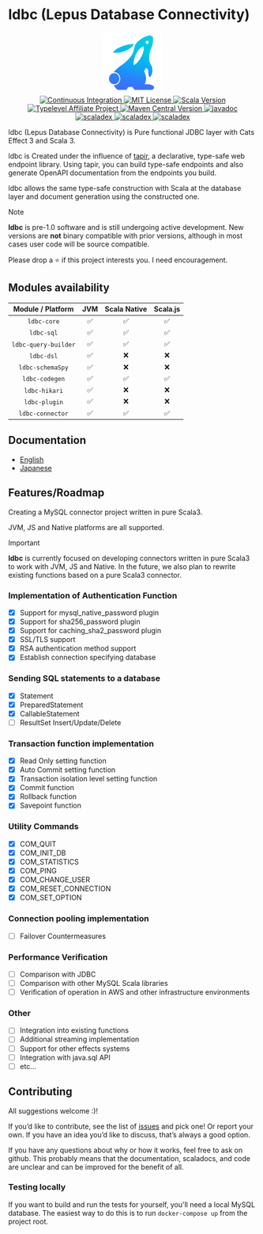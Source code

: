 # ldbc (Lepus Database Connectivity)

<div align="center">
  <img alt="ldbc" src="./lepus_logo.png">
</div>

<div align="center">
  <a href="https://github.com/takapi327/ldbc/actions/workflows/ci.yml">
    <img alt="Continuous Integration" src="https://github.com/takapi327/ldbc/actions/workflows/ci.yml/badge.svg?branch=master">
  </a>
  <a href="https://en.wikipedia.org/wiki/MIT_License">
    <img alt="MIT License" src="https://img.shields.io/badge/license-MIT-green">
  </a>
  <a href="https://github.com/lampepfl/dotty">
    <img alt="Scala Version" src="https://img.shields.io/badge/scala-v3.3.x-red">
  </a>
  <a href="https://typelevel.org/projects/affiliate/">
    <img alt="Typelevel Affiliate Project" src="https://img.shields.io/badge/typelevel-affiliate%20project-FF6169.svg">
  </a>
  <a href="https://search.maven.org/artifact/io.github.takapi327/ldbc-core_3/0.3.0-beta2/jar">
    <img alt="Maven Central Version" src="https://img.shields.io/maven-central/v/io.github.takapi327/ldbc-core_3?color=blue">
  </a>
  <a href="https://javadoc.io/doc/io.github.takapi327/ldbc-core_3">
    <img alt="javadoc" src="https://javadoc.io/badge2/io.github.takapi327/ldbc-core_3/javadoc.svg">
  </a>
</div>

<div align="center">
  <a href="https://index.scala-lang.org/takapi327/ldbc">
    <img alt="scaladex" src="https://index.scala-lang.org/takapi327/ldbc/ldbc-core/latest-by-scala-version.svg?color=blue">
  </a>
  <a href="https://index.scala-lang.org/takapi327/ldbc">
    <img alt="scaladex" src="https://index.scala-lang.org/takapi327/ldbc/ldbc-core/latest-by-scala-version.svg?color=blue&targetType=js">
  </a>
  <a href="https://index.scala-lang.org/takapi327/ldbc">
    <img alt="scaladex" src="https://index.scala-lang.org/takapi327/ldbc/ldbc-core/latest-by-scala-version.svg?color=blue&targetType=native">
  </a>
</div>

ldbc (Lepus Database Connectivity) is Pure functional JDBC layer with Cats Effect 3 and Scala 3.

ldbc is Created under the influence of [tapir](https://github.com/softwaremill/tapir), a declarative, type-safe web endpoint library. Using tapir, you can build type-safe endpoints and also generate OpenAPI documentation from the endpoints you build.

ldbc allows the same type-safe construction with Scala at the database layer and document generation using the constructed one.

> [!NOTE]
> **ldbc** is pre-1.0 software and is still undergoing active development. New versions are **not** binary compatible with prior versions, although in most cases user code will be source compatible.

Please drop a :star: if this project interests you. I need encouragement.

## Modules availability

|  Module / Platform   | JVM | Scala Native | Scala.js |  
|:--------------------:|:---:|:------------:|:--------:|
|     `ldbc-core`      |  ✅  |      ✅       |    ✅     |
|      `ldbc-sql`      |  ✅  |      ✅       |    ✅     |
| `ldbc-query-builder` |  ✅  |      ✅       |    ✅     |
|      `ldbc-dsl`      |  ✅  |      ❌       |    ❌     | 
|   `ldbc-schemaSpy`   |  ✅  |      ❌       |    ❌     | 
|    `ldbc-codegen`    |  ✅  |      ✅       |    ✅     |
|    `ldbc-hikari`     |  ✅  |      ❌       |    ❌     | 
|    `ldbc-plugin`     |  ✅  |      ❌       |    ❌     | 
|   `ldbc-connector`   |  ✅  |      ✅       |    ✅     | 

## Documentation

- [English](https://takapi327.github.io/ldbc/en/index.html)
- [Japanese](https://takapi327.github.io/ldbc/ja/index.html)

## Features/Roadmap

Creating a MySQL connector project written in pure Scala3.

JVM, JS and Native platforms are all supported.

> [!IMPORTANT]
> **ldbc** is currently focused on developing connectors written in pure Scala3 to work with JVM, JS and Native.
> In the future, we also plan to rewrite existing functions based on a pure Scala3 connector.

### Implementation of Authentication Function

- [x] Support for mysql_native_password plugin
- [x] Support for sha256_password plugin
- [x] Support for caching_sha2_password plugin
- [x] SSL/TLS support
- [x] RSA authentication method support
- [x] Establish connection specifying database

### Sending SQL statements to a database

- [x] Statement
- [x] PreparedStatement
- [x] CallableStatement
- [ ] ResultSet Insert/Update/Delete

### Transaction function implementation

- [x] Read Only setting function
- [x] Auto Commit setting function
- [x] Transaction isolation level setting function
- [x] Commit function
- [x] Rollback function
- [x] Savepoint function

### Utility Commands

- [x] COM_QUIT
- [x] COM_INIT_DB
- [x] COM_STATISTICS
- [x] COM_PING
- [x] COM_CHANGE_USER
- [x] COM_RESET_CONNECTION
- [x] COM_SET_OPTION

### Connection pooling implementation

- [ ] Failover Countermeasures

### Performance Verification

- [ ] Comparison with JDBC
- [ ] Comparison with other MySQL Scala libraries
- [ ] Verification of operation in AWS and other infrastructure environments

### Other

- [ ] Integration into existing functions
- [ ] Additional streaming implementation
- [ ] Support for other effects systems
- [ ] Integration with java.sql API
- [ ] etc...

## Contributing

All suggestions welcome :)!

If you’d like to contribute, see the list of [issues](https://github.com/takapi327/ldbc/issues) and pick one! Or report your own. If you have an idea you’d like to discuss, that’s always a good option.

If you have any questions about why or how it works, feel free to ask on github. This probably means that the documentation, scaladocs, and code are unclear and can be improved for the benefit of all.

### Testing locally

If you want to build and run the tests for yourself, you'll need a local MySQL database. The easiest way to do this is to run `docker-compose up` from the project root.
